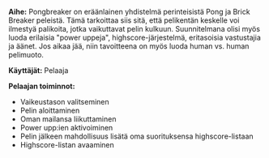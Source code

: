 **Aihe:** Pongbreaker on eräänlainen yhdistelmä perinteisistä Pong ja Brick Breaker peleistä. Tämä tarkoittaa siis sitä,
että pelikentän keskelle voi ilmestyä palikoita, jotka vaikuttavat pelin kulkuun. Suunnitelmana olisi myös luoda erilaisia
"power uppeja", highscore-järjestelmä, eritasoisia vastustajia ja äänet. Jos aikaa jää, niin tavoitteena on myös luoda human vs.
human pelimuoto.

**Käyttäjät:** Pelaaja

**Pelaajan toiminnot:** 
- Vaikeustason valitseminen
- Pelin aloittaminen
- Oman mailansa liikuttaminen
- Power upp:ien aktivoiminen
- Pelin jälkeen mahdollisuus lisätä oma suorituksensa highscore-listaan
- Highscore-listan avaaminen
